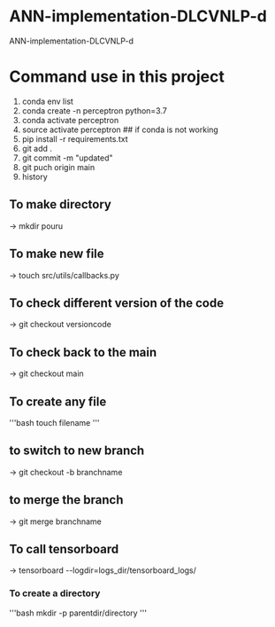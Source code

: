 # ANN-implementation-DLCVNLP-d
ANN-implementation-DLCVNLP-d


# Command use in this project 
1. conda env list 
2. conda create -n perceptron python=3.7 
3. conda activate perceptron 
4. source activate perceptron ## if conda is not working 
4. pip install -r requirements.txt 
5. git add . 
6. git commit -m "updated" 
7. git puch origin main 
8. history 

## To make directory 
-> mkdir pouru

## To make new file 
-> touch src/utils/callbacks.py

## To check different version of the code 
-> git checkout versioncode 

## To check back to the main 
-> git checkout main 

## To create any file 
'''bash
touch filename
'''

## to switch to new branch 
-> git checkout -b branchname 

## to merge the branch 
-> git merge branchname 

## To call tensorboard
-> tensorboard --logdir=logs_dir/tensorboard_logs/


### To create a directory
'''bash
mkdir -p parentdir/directory
'''


